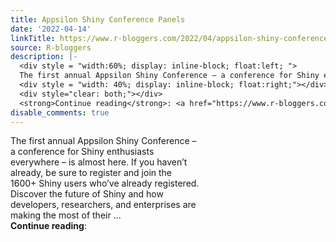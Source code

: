 ```yaml
---
title: Appsilon Shiny Conference Panels
date: '2022-04-14'
linkTitle: https://www.r-bloggers.com/2022/04/appsilon-shiny-conference-panels/
source: R-bloggers
description: |-
  <div style = "width:60%; display: inline-block; float:left; ">
  The first annual Appsilon Shiny Conference – a conference for Shiny enthusiasts everywhere – is almost here. If you haven’t already, be sure to register and join the 1600+ Shiny users who’ve already registered. Discover the future of Shiny and how developers, researchers, and enterprises are making the most of their ...</div>
  <div style = "width: 40%; display: inline-block; float:right;"></div>
  <div style="clear: both;"></div>
  <strong>Continue reading</strong>: <a href="https://www.r-bloggers.com/2022/04/appsilon-shiny-conference-pane ...
disable_comments: true
---
```

<div style = "width:60%; display: inline-block; float:left; ">
The first annual Appsilon Shiny Conference – a conference for Shiny enthusiasts everywhere – is almost here. If you haven’t already, be sure to register and join the 1600+ Shiny users who’ve already registered. Discover the future of Shiny and how developers, researchers, and enterprises are making the most of their ...</div>
<div style = "width: 40%; display: inline-block; float:right;"></div>
<div style="clear: both;"></div>
<strong>Continue reading</strong>: <a href="https://www.r-bloggers.com/2022/04/appsilon-shiny-conference-pane ...